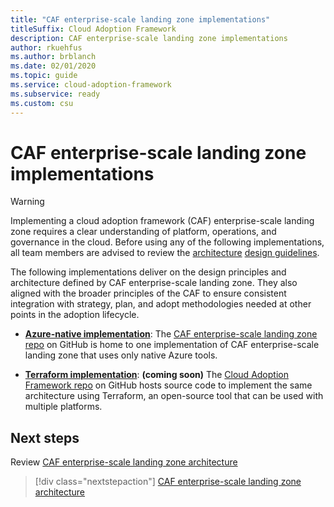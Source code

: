 ```yaml
---
title: "CAF enterprise-scale landing zone implementations"
titleSuffix: Cloud Adoption Framework
description: CAF enterprise-scale landing zone implementations
author: rkuehfus
ms.author: brblanch
ms.date: 02/01/2020
ms.topic: guide
ms.service: cloud-adoption-framework
ms.subservice: ready
ms.custom: csu
---
```


# CAF enterprise-scale landing zone implementations

> [!WARNING]
> Implementing a cloud adoption framework (CAF) enterprise-scale landing zone requires a clear understanding of platform, operations, and governance in the cloud. Before using any of the following implementations, all team members are advised to review the [architecture](./architecture.md) [design guidelines](./design-guidelines.md).

The following implementations deliver on the design principles and architecture defined by CAF enterprise-scale landing zone. They also aligned with the broader principles of the CAF to ensure consistent integration with strategy, plan, and adopt methodologies needed at other points in the adoption lifecycle.

- **[Azure-native implementation](https://github.com/Azure/CET-NorthStar)**: The [CAF enterprise-scale landing zone repo](https://github.com/Azure/CET-NorthStar) on GitHub is home to one implementation of CAF enterprise-scale landing zone that uses only native Azure tools.

- **[Terraform implementation](https://github.com/microsoft/CloudAdoptionFramework/tree/master/ready)**: **(coming soon)** The [Cloud Adoption Framework repo](https://github.com/microsoft/CloudAdoptionFramework/tree/master/ready) on GitHub hosts source code to implement the same architecture using Terraform, an open-source tool that can be used with multiple platforms.

## Next steps

Review [CAF enterprise-scale landing zone architecture](./architecture.md)

> [!div class="nextstepaction"]
> [CAF enterprise-scale landing zone architecture](./architecture.md)
